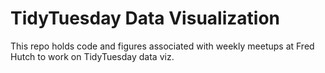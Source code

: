 # TidyTuesday Data Visualization

This repo holds code and figures associated with weekly meetups at Fred Hutch to work on TidyTuesday data viz. 
